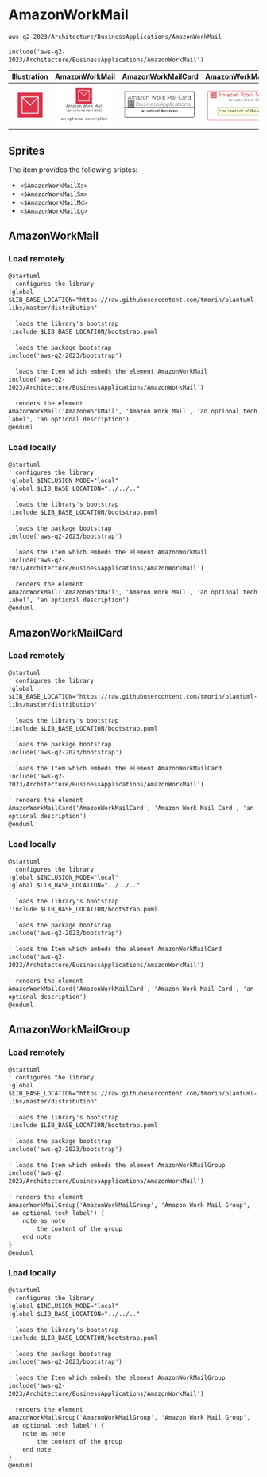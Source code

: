 # AmazonWorkMail


```text
aws-q2-2023/Architecture/BusinessApplications/AmazonWorkMail
```

```text
include('aws-q2-2023/Architecture/BusinessApplications/AmazonWorkMail')
```



| Illustration | AmazonWorkMail | AmazonWorkMailCard | AmazonWorkMailGroup |
| :---: | :---: | :---: | :---: |
| ![illustration for Illustration](../../../aws-q2-2023/Architecture/BusinessApplications/AmazonWorkMail.png) | ![illustration for AmazonWorkMail](../../../aws-q2-2023/Architecture/BusinessApplications/AmazonWorkMail.Local.png) | ![illustration for AmazonWorkMailCard](../../../aws-q2-2023/Architecture/BusinessApplications/AmazonWorkMailCard.Local.png) | ![illustration for AmazonWorkMailGroup](../../../aws-q2-2023/Architecture/BusinessApplications/AmazonWorkMailGroup.Local.png) |



## Sprites
The item provides the following sriptes:

- `<$AmazonWorkMailXs>`
- `<$AmazonWorkMailSm>`
- `<$AmazonWorkMailMd>`
- `<$AmazonWorkMailLg>`





## AmazonWorkMail

### Load remotely
```plantuml
@startuml
' configures the library
!global $LIB_BASE_LOCATION="https://raw.githubusercontent.com/tmorin/plantuml-libs/master/distribution"

' loads the library's bootstrap
!include $LIB_BASE_LOCATION/bootstrap.puml

' loads the package bootstrap
include('aws-q2-2023/bootstrap')

' loads the Item which embeds the element AmazonWorkMail
include('aws-q2-2023/Architecture/BusinessApplications/AmazonWorkMail')

' renders the element
AmazonWorkMail('AmazonWorkMail', 'Amazon Work Mail', 'an optional tech label', 'an optional description')
@enduml
```

### Load locally
```plantuml
@startuml
' configures the library
!global $INCLUSION_MODE="local"
!global $LIB_BASE_LOCATION="../../.."

' loads the library's bootstrap
!include $LIB_BASE_LOCATION/bootstrap.puml

' loads the package bootstrap
include('aws-q2-2023/bootstrap')

' loads the Item which embeds the element AmazonWorkMail
include('aws-q2-2023/Architecture/BusinessApplications/AmazonWorkMail')

' renders the element
AmazonWorkMail('AmazonWorkMail', 'Amazon Work Mail', 'an optional tech label', 'an optional description')
@enduml
```

## AmazonWorkMailCard

### Load remotely
```plantuml
@startuml
' configures the library
!global $LIB_BASE_LOCATION="https://raw.githubusercontent.com/tmorin/plantuml-libs/master/distribution"

' loads the library's bootstrap
!include $LIB_BASE_LOCATION/bootstrap.puml

' loads the package bootstrap
include('aws-q2-2023/bootstrap')

' loads the Item which embeds the element AmazonWorkMailCard
include('aws-q2-2023/Architecture/BusinessApplications/AmazonWorkMail')

' renders the element
AmazonWorkMailCard('AmazonWorkMailCard', 'Amazon Work Mail Card', 'an optional description')
@enduml
```

### Load locally
```plantuml
@startuml
' configures the library
!global $INCLUSION_MODE="local"
!global $LIB_BASE_LOCATION="../../.."

' loads the library's bootstrap
!include $LIB_BASE_LOCATION/bootstrap.puml

' loads the package bootstrap
include('aws-q2-2023/bootstrap')

' loads the Item which embeds the element AmazonWorkMailCard
include('aws-q2-2023/Architecture/BusinessApplications/AmazonWorkMail')

' renders the element
AmazonWorkMailCard('AmazonWorkMailCard', 'Amazon Work Mail Card', 'an optional description')
@enduml
```

## AmazonWorkMailGroup

### Load remotely
```plantuml
@startuml
' configures the library
!global $LIB_BASE_LOCATION="https://raw.githubusercontent.com/tmorin/plantuml-libs/master/distribution"

' loads the library's bootstrap
!include $LIB_BASE_LOCATION/bootstrap.puml

' loads the package bootstrap
include('aws-q2-2023/bootstrap')

' loads the Item which embeds the element AmazonWorkMailGroup
include('aws-q2-2023/Architecture/BusinessApplications/AmazonWorkMail')

' renders the element
AmazonWorkMailGroup('AmazonWorkMailGroup', 'Amazon Work Mail Group', 'an optional tech label') {
    note as note
        the content of the group
    end note
}
@enduml
```

### Load locally
```plantuml
@startuml
' configures the library
!global $INCLUSION_MODE="local"
!global $LIB_BASE_LOCATION="../../.."

' loads the library's bootstrap
!include $LIB_BASE_LOCATION/bootstrap.puml

' loads the package bootstrap
include('aws-q2-2023/bootstrap')

' loads the Item which embeds the element AmazonWorkMailGroup
include('aws-q2-2023/Architecture/BusinessApplications/AmazonWorkMail')

' renders the element
AmazonWorkMailGroup('AmazonWorkMailGroup', 'Amazon Work Mail Group', 'an optional tech label') {
    note as note
        the content of the group
    end note
}
@enduml
```

